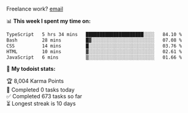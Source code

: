 Freelance work? [email](mailto:fanosoro@gmail.com)

📊 **This week I spent my time on:**
<!--START_SECTION:waka-->

```txt
TypeScript   5 hrs 34 mins   █████████████████████░░░░   84.10 %
Bash         28 mins         █▓░░░░░░░░░░░░░░░░░░░░░░░   07.08 %
CSS          14 mins         █░░░░░░░░░░░░░░░░░░░░░░░░   03.76 %
HTML         10 mins         ▓░░░░░░░░░░░░░░░░░░░░░░░░   02.61 %
JavaScript   6 mins          ▒░░░░░░░░░░░░░░░░░░░░░░░░   01.66 %
```

<!--END_SECTION:waka-->

🚧 **My todoist stats:**
<!-- TODO-IST:START -->
🏆  8,004 Karma Points           
🌸  Completed 0 tasks today           
✅  Completed 673 tasks so far           
⏳  Longest streak is 10 days
<!-- TODO-IST:END -->
